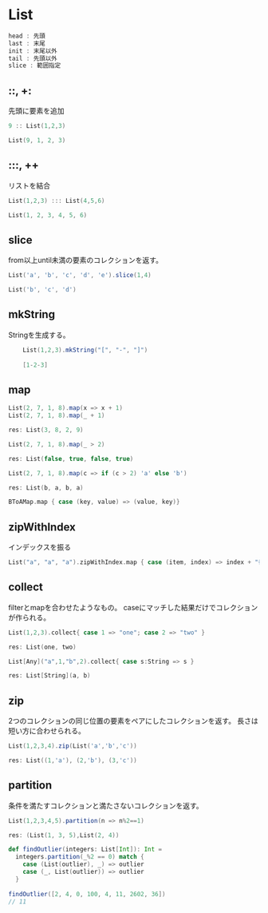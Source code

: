 # List



```scala
head : 先頭
last : 末尾
init : 末尾以外
tail : 先頭以外
slice : 範囲指定
```

## ::, +:

先頭に要素を追加

```scala
9 :: List(1,2,3)

List(9, 1, 2, 3)
```

## :::, ++

リストを結合

```scala
List(1,2,3) ::: List(4,5,6)

List(1, 2, 3, 4, 5, 6)
```

## slice

from以上until未満の要素のコレクションを返す。

```scala
List('a', 'b', 'c', 'd', 'e').slice(1,4)    

List('b', 'c', 'd')
```

## mkString

Stringを生成する。

```scala
	List(1,2,3).mkString("[", "-", "]")
	
	[1-2-3]
```

## map

```scala
List(2, 7, 1, 8).map(x => x + 1)
List(2, 7, 1, 8).map(_ + 1)

res: List(3, 8, 2, 9)
```

```scala
List(2, 7, 1, 8).map(_ > 2)

res: List(false, true, false, true)
```

```scala
List(2, 7, 1, 8).map(c => if (c > 2) 'a' else 'b')

res: List(b, a, b, a)
```

```scala
BToAMap.map { case (key, value) => (value, key)}
```

## zipWithIndex

インデックスを振る

```scala
List("a", "a", "a").zipWithIndex.map { case (item, index) => index + "番目の" + item }
```

## collect

filterとmapを合わせたようなもの。 caseにマッチした結果だけでコレクションが作られる。

```scala
List(1,2,3).collect{ case 1 => "one"; case 2 => "two" }

res: List(one, two)
```

```scala
List[Any]("a",1,"b",2).collect{ case s:String => s }

res: List[String](a, b)
```

## zip

2つのコレクションの同じ位置の要素をペアにしたコレクションを返す。 長さは短い方に合わせられる。

```scala
List(1,2,3,4).zip(List('a','b','c'))

res: List((1,'a'), (2,'b'), (3,'c'))
```

## partition

条件を満たすコレクションと満たさないコレクションを返す。

```scala
List(1,2,3,4,5).partition(n => n%2==1)

res: (List(1, 3, 5),List(2, 4))
```

```scala
def findOutlier(integers: List[Int]): Int =
  integers.partition(_%2 == 0) match {
    case (List(outlier), _) => outlier
    case (_, List(outlier)) => outlier
  }
  
findOutlier([2, 4, 0, 100, 4, 11, 2602, 36])
// 11
```

